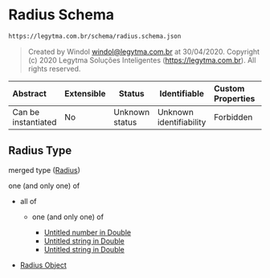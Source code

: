# Radius Schema

```txt
https://legytma.com.br/schema/radius.schema.json
```




> Created by Windol [windol@legytma.com.br](mailto:windol@legytma.com.br) at 30/04/2020.
> Copyright (c) 2020 Legytma Soluções Inteligentes (<https://legytma.com.br>). All rights reserved.
>

| Abstract            | Extensible | Status         | Identifiable            | Custom Properties | Additional Properties | Access Restrictions | Defined In                                                                |
| :------------------ | ---------- | -------------- | ----------------------- | :---------------- | --------------------- | ------------------- | ------------------------------------------------------------------------- |
| Can be instantiated | No         | Unknown status | Unknown identifiability | Forbidden         | Allowed               | none                | [radius.schema.json](../schema/radius.schema.json) |

## Radius Type

merged type ([Radius](radius.md))

one (and only one) of

-   all of

    -   one (and only one) of

        -   [Untitled number in Double](double-definitions-doublenumber.md)
        -   [Untitled string in Double](double-definitions-doublestring.md)
        -   [Untitled string in Double](double-definitions-doubleenum.md)
-   [Radius Object](radius-oneof-radius-object.md)
